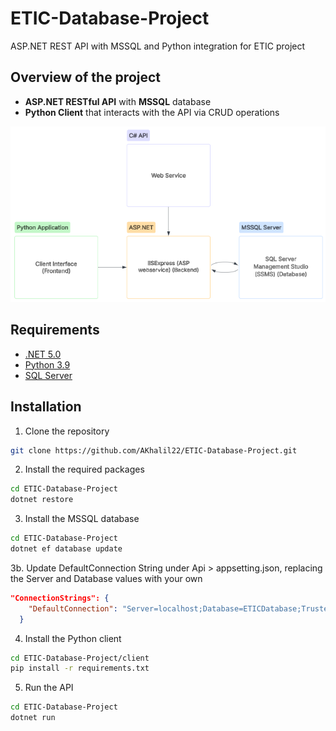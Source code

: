 # ETIC-Database-Project
ASP.NET REST API with MSSQL and Python integration for ETIC project

## Overview of the project
 - **ASP.NET RESTful API** with **MSSQL** database
 - **Python Client** that interacts with the API via CRUD operations

[![Lucidspark Chart](../docs/lucidspark-chart.png)](https://lucid.app/lucidchart/8cd5f38c-9247-4c70-ac44-19bb6f1d3266/edit?viewport_loc=-3558%2C-1755%2C3757%2C1764%2C0_0&invitationId=inv_15b414e5-8086-49a0-a558-516344e0969d)

## Requirements
- [.NET 5.0](https://dotnet.microsoft.com/download/dotnet/5.0)
- [Python 3.9](https://www.python.org/downloads/)
- [SQL Server](https://www.microsoft.com/en-us/sql-server/sql-server-downloads)

## Installation
1. Clone the repository
```bash
git clone https://github.com/AKhalil22/ETIC-Database-Project.git
```
2. Install the required packages
```bash
cd ETIC-Database-Project
dotnet restore
```
3. Install the MSSQL database
```bash
cd ETIC-Database-Project
dotnet ef database update
```
3b. Update DefaultConnection String under Api > appsetting.json, replacing the Server and Database values with your own
```json
"ConnectionStrings": {
	"DefaultConnection": "Server=localhost;Database=ETICDatabase;Trusted_Connection=True;MultipleActiveResultSets=true"
  }
```

4. Install the Python client
```bash
cd ETIC-Database-Project/client
pip install -r requirements.txt
```
5. Run the API
```bash
cd ETIC-Database-Project
dotnet run
```